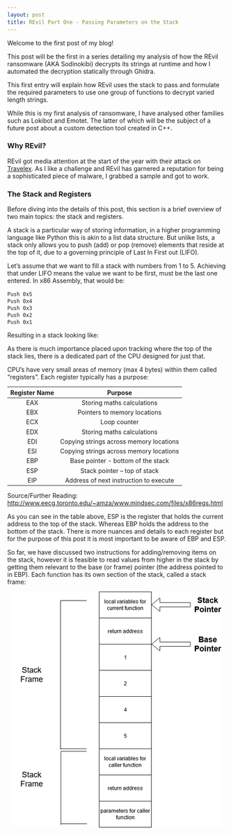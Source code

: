 ```yaml
---
layout: post
title: REvil Part One - Passing Parameters on the Stack
---
```


Welcome to the first post of my blog! 

This post will be the first in a series detailing my analysis of how the REvil ransomware (AKA Sodinokibi) decrypts its strings at runtime and how I automated the decryption statically through Ghidra.

This first entry will explain how REvil uses the stack to pass and formulate the required parameters to use one group of functions to decrypt varied length strings. 

While this is my first analysis of ransomware, I have analysed other families such as Lokibot and Emotet. The latter of which will be the subject of a future post about a custom detection tool created in C++.

### Why REvil?
REvil got media attention at the start of the year with their attack on [Travelex](https://www.trendmicro.com/vinfo/us/security/news/cybercrime-and-digital-threats/sodinokibi-ransomware-increases-yearend-activity-targets-airport-and-other-businesses). As I like a challenge and REvil has garnered a reputation for being a sophisticated piece of malware, I grabbed a sample and got to work.

### The Stack and Registers
Before diving into the details of this post, this section is a brief overview of two main topics: the stack and registers.

A stack is a particular way of storing information, in a higher programming language like Python this is akin to a list data structure. But unlike lists, a stack only allows you to push (add) or pop (remove) elements that reside at the top of it, due to a governing principle of Last In First out (LIFO).

Let’s assume that we want to fill a stack with numbers from 1 to 5.  Achieving that under LIFO means the value we want to be first, must be the last one entered. In x86 Assembly, that would be: 

```assembly
Push 0x5
Push 0x4
Push 0x3
Push 0x2
Push 0x1
```
Resulting in a stack looking like:



As there is much importance placed upon tracking where the top of the stack lies, there is a dedicated part of the CPU designed for just that.

CPU’s have very small areas of memory (max 4 bytes) within them called “registers”. Each register typically has a purpose:


| Register Name  | Purpose  |
|:-:|:-:|
| EAX  | Storing maths calculations  |
| EBX  | Pointers to memory locations  |
| ECX  | Loop counter  |
| EDX  | Storing maths calculations  |
| EDI  | Copying strings across memory locations  |
| ESI  | Copying strings across memory locations |
| EBP  | Base pointer - bottom of the stack |
| ESP  | Stack pointer – top of stack  |
| EIP  | Address of next instruction to execute  |


Source/Further Reading: http://www.eecg.toronto.edu/~amza/www.mindsec.com/files/x86regs.html

As you can see in the table above, ESP is the register that holds the current address to the top of the stack. Whereas EBP holds the address to the bottom of the stack. There is more nuances and details to each register but for the purpose of this post it is most important to be aware of EBP and ESP.

So far, we have discussed two instructions for adding/removing items on the stack, however it is feasible to read values from higher in the stack by getting them relevant to the base (or frame) pointer (the address pointed to in EBP). Each function has its own section of the stack, called a stack frame:

<p align="center">
  <img src="/images/stack_frame.png">
</p>